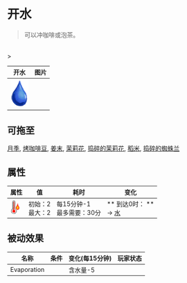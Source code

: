 # 开水  
> 可以冲咖啡或泡茶。  
<br>  
>   
  
  开水  |   图片   
 ----  |  ----:   
   |  <img decoding="async" src="Sprite/Thirst.png" href="a.md" style="max-width:300px;max-height:300px;">   
  
## 可拖至  
[月季](ChinaRoseFlowers.md), [烤咖啡豆](CoffeeRoastedBeans.md), [姜末](GingerGround.md), [茉莉花](JasmineFlowers.md), [捣碎的茉莉花](JasmineFlowersGround.md), [稻米](RiceGrains.md), [捣碎的蜘蛛兰](SpiderLilyGround.md)  
## 属性   
属性  |  值  |  耗时  |  变化  
----  |  ----  |  ----  |  ----  
<img decoding="async" src="Sprite/Hot.png" href="a.md" style="max-width:30px;max-height:30px;">  |  初始：2<br>最大：2  |  每15分钟-1<br>最多需要：30分  |  ** 到达0时： **<br>→ [水](LQ_Water.md)  
## 被动效果  
名称  |  条件  |  变化(每15分钟)  |  玩家状态  
----  |  ----  |  ----  |  ----  
Evaporation  |    |  含水量-5  |    
